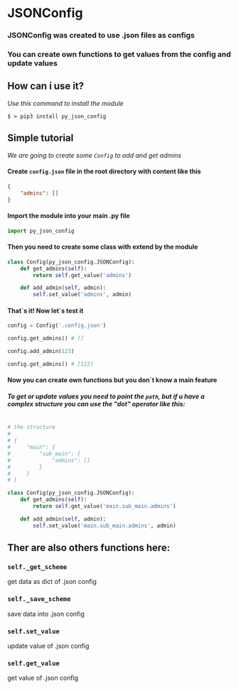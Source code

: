 # JSONConfig

### JSONConfig was created to use .json files as configs

### You can create own functions to get values from the config and update values

## How can i use it?

*Use this command to install the module*
```console
$ > pip3 install py_json_config
```

## Simple tutorial

*We are going to create some `Config` to add and get admins*

#### Create `config.json` file in the root directory with content like this
```json
{
    "admins": []
}
```

#### Import the module into your main .py file
```python
import py_json_config
```

#### Then you need to create some class with extend by the module
```python 
class Config(py_json_config.JSONConfig):
    def get_admins(self):
        return self.get_value('admins') 

    def add_admin(self, admin):
        self.set_value('admins', admin)
```

#### That\`s it! Now let`s test it

```python
config = Config('.config.json')

config.get_admins() # []

config.add_admin(123)

config.get_admins() # [123]
```

#### Now you can create own functions but you don`t know a main feature

##### To get or update values you need to point the `path`, but if u have a complex structure you can use the "dot" operator like this:

```python

# the structure 
# 
# {
#     "main": {
#         "sub_main": {
#             "admins": []
#         }
#     }
# }

class Config(py_json_config.JSONConfig):
    def get_admins(self):
        return self.get_value('main.sub_main.admins') 

    def add_admin(self, admin):
        self.set_value('main.sub_main.admins', admin)
```

## Ther are also others functions here:

### `self._get_scheme`
get data as dict of .json config

### `self._save_scheme`
save data into .json config

### `self.set_value`
update value of .json config

### `self.get_value`
get value of .json config